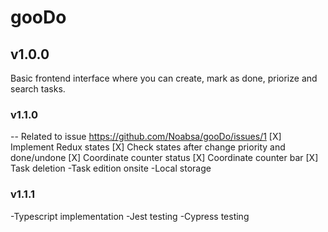 # gooDo

## v1.0.0

Basic frontend interface where you can create, mark as done, priorize and search tasks.

### v1.1.0

-- Related to issue https://github.com/Noabsa/gooDo/issues/1
[X] Implement Redux states
[X] Check states after change priority and done/undone
[X] Coordinate counter status
[X] Coordinate counter bar
[X] Task deletion
-Task edition onsite
-Local storage

### v1.1.1

-Typescript implementation
-Jest testing
-Cypress testing
